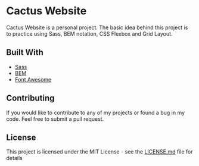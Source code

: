 # Cactus Website

Cactus Website is a personal project. The basic idea behind this project is to practice using Sass, BEM notation, CSS Flexbox and Grid Layout.

## Built With

- [Sass](https://sass-lang.com/)
- [BEM](http://getbem.com/introduction/)
- [Font Awesome](https://fontawesome.com)

## Contributing

If you would like to contribute to any of my projects or found a bug in my code. Feel free to submit a pull request.

## License

This project is licensed under the MIT License - see the [LICENSE.md](LICENSE.md) file for details
